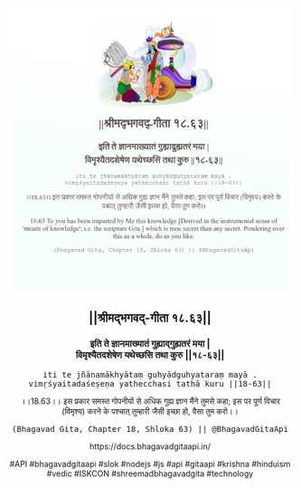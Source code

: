 <img src="../../asset/BG_18_63.png"/>
<center><h2>||श्रीमद्‍भगवद्‍-गीता १८.६३||</h2>
<h3>इति ते ज्ञानमाख्यातं गुह्याद्गुह्यतरं मया |<br/>विमृश्यैतदशेषेण यथेच्छसि तथा कुरु ||१८-६३||</h3>
<pre>iti te jñānamākhyātaṃ guhyādguhyataraṃ mayā .<br/>vimṛśyaitadaśeṣeṇa yathecchasi tathā kuru ||18-63||</pre>
<p>।।18.63।। इस प्रकार समस्त गोपनीयों से अधिक गुह्य ज्ञान मैंने तुमसे कहा; इस पर पूर्ण विचार (विमृश्य) करने के पश्चात् तुम्हारी जैसी इच्छा हो, वैसा तुम करो।।</p>
<pre>(Bhagavad Gita, Chapter 18, Shloka 63) || @BhagavadGitaApi</pre><p>https://docs.bhagavadgitaapi.in/</p><p>#API #bhagavadgitaapi #slok #nodejs #js #api #gitaapi #krishna #hinduism #vedic #ISKCON #shreemadbhagavadgita #technology</p></center>